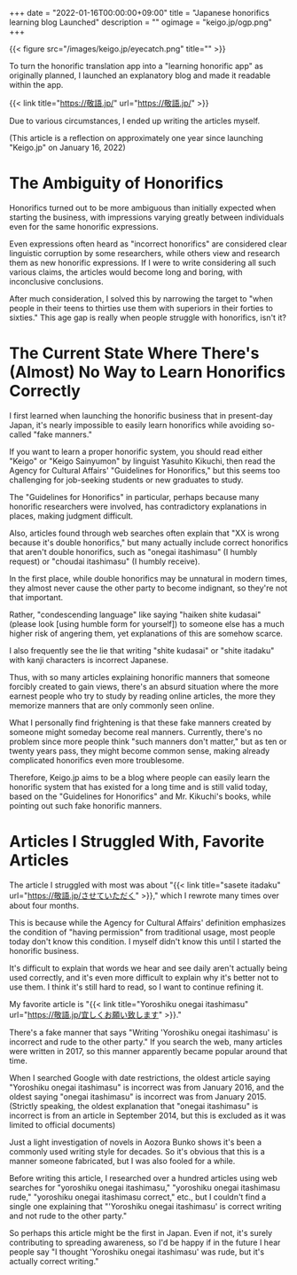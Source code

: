 +++
date = "2022-01-16T00:00:00+09:00"
title = "Japanese honorifics learning blog Launched"
description = ""
ogimage = "keigo.jp/ogp.png"
+++

{{< figure src="/images/keigo.jp/eyecatch.png" title="" >}}

To turn the honorific translation app into a "learning honorific app" as originally planned, I launched an explanatory blog and made it readable within the app.

{{< link title="https://敬語.jp/" url="https://敬語.jp/" >}}

Due to various circumstances, I ended up writing the articles myself.

(This article is a reflection on approximately one year since launching "Keigo.jp" on January 16, 2022)

# The Ambiguity of Honorifics

Honorifics turned out to be more ambiguous than initially expected when starting the business, with impressions varying greatly between individuals even for the same honorific expressions.

Even expressions often heard as "incorrect honorifics" are considered clear linguistic corruption by some researchers, while others view and research them as new honorific expressions.
If I were to write considering all such various claims, the articles would become long and boring, with inconclusive conclusions.

After much consideration, I solved this by narrowing the target to "when people in their teens to thirties use them with superiors in their forties to sixties."
This age gap is really when people struggle with honorifics, isn't it?

# The Current State Where There's (Almost) No Way to Learn Honorifics Correctly

I first learned when launching the honorific business that in present-day Japan, it's nearly impossible to easily learn honorifics while avoiding so-called "fake manners."

If you want to learn a proper honorific system, you should read either "Keigo" or "Keigo Sainyumon" by linguist Yasuhito Kikuchi, then read the Agency for Cultural Affairs' "Guidelines for Honorifics," but this seems too challenging for job-seeking students or new graduates to study.

The "Guidelines for Honorifics" in particular, perhaps because many honorific researchers were involved, has contradictory explanations in places, making judgment difficult.

Also, articles found through web searches often explain that "XX is wrong because it's double honorifics," but many actually include correct honorifics that aren't double honorifics, such as "onegai itashimasu" (I humbly request) or "choudai itashimasu" (I humbly receive).

In the first place, while double honorifics may be unnatural in modern times, they almost never cause the other party to become indignant, so they're not that important.

Rather, "condescending language" like saying "haiken shite kudasai" (please look [using humble form for yourself]) to someone else has a much higher risk of angering them, yet explanations of this are somehow scarce.

I also frequently see the lie that writing "shite kudasai" or "shite itadaku" with kanji characters is incorrect Japanese.

Thus, with so many articles explaining honorific manners that someone forcibly created to gain views, there's an absurd situation where the more earnest people who try to study by reading online articles, the more they memorize manners that are only commonly seen online.

What I personally find frightening is that these fake manners created by someone might someday become real manners.
Currently, there's no problem since more people think "such manners don't matter," but as ten or twenty years pass, they might become common sense, making already complicated honorifics even more troublesome.

Therefore, Keigo.jp aims to be a blog where people can easily learn the honorific system that has existed for a long time and is still valid today, based on the "Guidelines for Honorifics" and Mr. Kikuchi's books, while pointing out such fake honorific manners.

# Articles I Struggled With, Favorite Articles

The article I struggled with most was about "{{< link title="sasete itadaku" url="https://敬語.jp/させていただく" >}}," which I rewrote many times over about four months.

This is because while the Agency for Cultural Affairs' definition emphasizes the condition of "having permission" from traditional usage, most people today don't know this condition.
I myself didn't know this until I started the honorific business.

It's difficult to explain that words we hear and see daily aren't actually being used correctly, and it's even more difficult to explain why it's better not to use them.
I think it's still hard to read, so I want to continue refining it.

My favorite article is "{{< link title="Yoroshiku onegai itashimasu" url="https://敬語.jp/宜しくお願い致します" >}}."

There's a fake manner that says "Writing 'Yoroshiku onegai itashimasu' is incorrect and rude to the other party." If you search the web, many articles were written in 2017, so this manner apparently became popular around that time.

When I searched Google with date restrictions, the oldest article saying "Yoroshiku onegai itashimasu" is incorrect was from January 2016, and the oldest saying "onegai itashimasu" is incorrect was from January 2015.
(Strictly speaking, the oldest explanation that "onegai itashimasu" is incorrect is from an article in September 2014, but this is excluded as it was limited to official documents)

Just a light investigation of novels in Aozora Bunko shows it's been a commonly used writing style for decades. So it's obvious that this is a manner someone fabricated, but I was also fooled for a while.

Before writing this article, I researched over a hundred articles using web searches for "yoroshiku onegai itashimasu," "yoroshiku onegai itashimasu rude," "yoroshiku onegai itashimasu correct," etc., but
I couldn't find a single one explaining that "'Yoroshiku onegai itashimasu' is correct writing and not rude to the other party."

So perhaps this article might be the first in Japan.
Even if not, it's surely contributing to spreading awareness, so I'd be happy if in the future I hear people say "I thought 'Yoroshiku onegai itashimasu' was rude, but it's actually correct writing."
